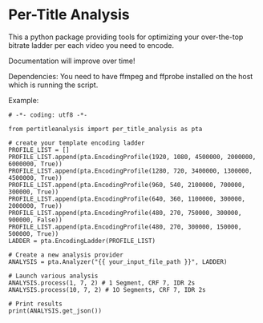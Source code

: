 # Per-Title Analysis
This a python package providing tools for optimizing your over-the-top bitrate ladder per each video you need to encode.

Documentation will improve over time!

Dependencies:
You need to have ffmpeg and ffprobe installed on the host which is running the script.

Example:
```
# -*- coding: utf8 -*-

from pertitleanalysis import per_title_analysis as pta

# create your template encoding ladder
PROFILE_LIST = []
PROFILE_LIST.append(pta.EncodingProfile(1920, 1080, 4500000, 2000000, 6000000, True))
PROFILE_LIST.append(pta.EncodingProfile(1280, 720, 3400000, 1300000, 4500000, True))
PROFILE_LIST.append(pta.EncodingProfile(960, 540, 2100000, 700000, 300000, True))
PROFILE_LIST.append(pta.EncodingProfile(640, 360, 1100000, 300000, 2000000, True))
PROFILE_LIST.append(pta.EncodingProfile(480, 270, 750000, 300000, 900000, False))
PROFILE_LIST.append(pta.EncodingProfile(480, 270, 300000, 150000, 500000, True))
LADDER = pta.EncodingLadder(PROFILE_LIST)

# Create a new analysis provider 
ANALYSIS = pta.Analyzer("{{ your_input_file_path }}", LADDER)

# Launch various analysis
ANALYSIS.process(1, 7, 2) # 1 Segment, CRF 7, IDR 2s
ANALYSIS.process(10, 7, 2) # 1O Segments, CRF 7, IDR 2s

# Print results
print(ANALYSIS.get_json())
```